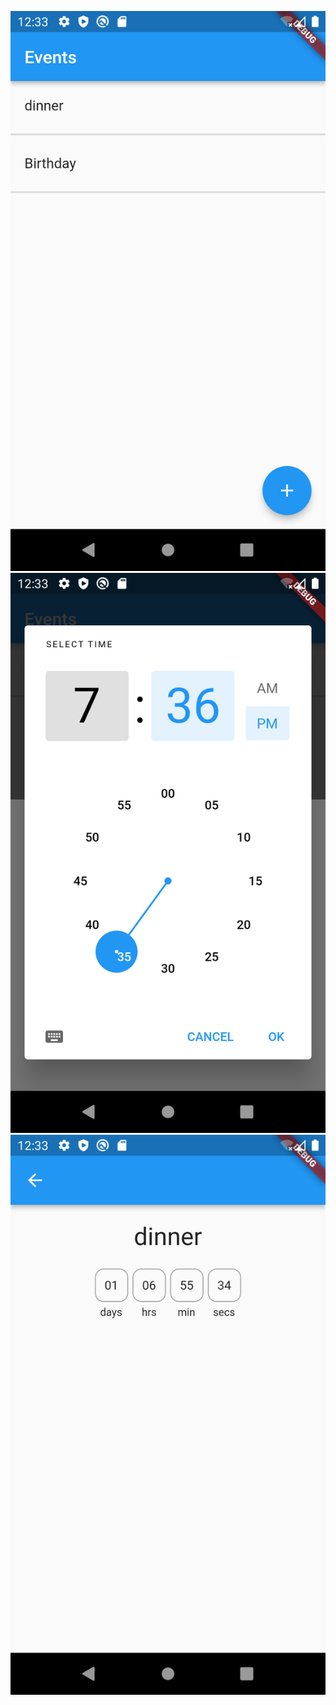 ![Alt text](assets/screenshots/home.png?raw=true "")
![Alt text](assets/screenshots/picker.png?raw=true "")
![Alt text](assets/screenshots/view_event.png?raw=true "")
